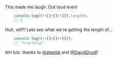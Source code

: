 This made me laugh. Out loud even!

``` javascript
    console.log((!+[]+[]+![]).length);
    // 9
```

Huh, wtf?! Lets see what we're getting the length of...

``` javascript
    console.log((!+[]+[]+![]));
    // "truefalse"
```

Ah! lulz. thanks to <a href="http://twitter.com/stepiiik">@stepiiik</a> and <a href="http://twitter.com/DavidGrudl">@DavidGrudl</a>!

